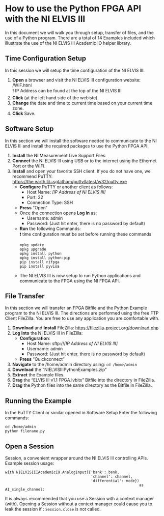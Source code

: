 How to use the Python FPGA API with the NI ELVIS III
=======
In this document we will walk you through setup, transfer of files, and the use of a Python program. There are a total of 14 Examples included which illustrate the use of the NI ELVIS III Academic IO helper library.

Time Configuration Setup
--------
In this session we will setup the time configuration of the NI ELVIS III.
1. **Open** a browser and visit the NI ELVIS III configuration website: <IP Address of NI ELVIS III>/WIF.html<br />
   :exclamation: IP Address can be found at the top of the NI ELVIS III
2. **Click**   (at the left hand side of the webiste).
3. **Change** the date and time to current time based on your current time zone.
4. **Click** Save.

Software Setup
--------
In this section we will install the software needed to communicate to the NI ELVIS III and install the required packages to use the Python FPGA API.
1. **Install** the NI Measurement Live Support Files.
2. **Connect** the NI ELVIS III using USB or to the internet using the Ethernet Port or the WIFI.
3. **Install** and open your favorite SSH client. If you do not have one, we recommend PuTTY: https://the.earth.li/~sgtatham/putty/latest/w32/putty.exe
    - **Configure** PuTTY or another client as follows:
        - Host Name: _[IP Address of NI ELVIS III]_
        - Port: 22
        - Connection Type: SSH
    - **Press** “Open”
    - Once the connection opens **Log In** as:
       - Username: admin
       - Password: (Just hit enter, there is no password by default)
    - **Run** the following Commands:<br />
       :exclamation: time configuration must be set before running these commands
        ```
        opkg update
        opkg upgrade
        opkg install python
        opkg install python-pip
        pip install nifpga
        pip install pyvisa
        ```
    - The NI ELVIS III is now setup to run Python applications and communicate to the FPGA using the NI FPGA API.

File Transfer
--------
In this section we will transfer an FPGA Bitfile and the Python Example program to the NI ELVIS III. The directions are performed using the free FTP Client FileZilla. You are free to use any application you are comfortable with.
1. **Download** and **Install** FileZilla: https://filezilla-project.org/download.php 
2. **Log Into** the NI ELVIS III in FileZilla:
    - **Configuration**:
        * Host Name: sftp://_[IP Address of NI ELVIS III]_
        * Username: admin
        * Password: (Just hit enter, there is no password by default)
    - **Press** “Quickconnect”
3. **Navigate** to the /home/admin directory using: `cd /home/admin`
4. **Download** the “NIELVISIIIPythonExamples.zip”
5. **Extract** the Example files.
6. **Drag** the “ELVIS III v1.1 FPGA.lvbitx” Bitfile into the directory in FileZilla.
7. **Drag** the Python files into the same directory as the Bitfile in FileZilla.

Running the Example
--------
In the PuTTY Client or similar opened in Software Setup Enter the following commands:
```
cd /home/admin
python filename.py
```

Open a Session 
--------
Session, a convenient wrapper around the NI ELVIS III controlling APIs.
Example session usage:
```
with NIELVISIIIAcademicIO.AnalogInput({'bank': bank,
                                       'channel': channel,
                                       'differential': mode}) 
                                                             as AI_single_channel:
```
It is always recommended that you use a Session with a context manager (with). Opening a Session without a context manager could cause you to leak the session if : `Session.close` is not called.
